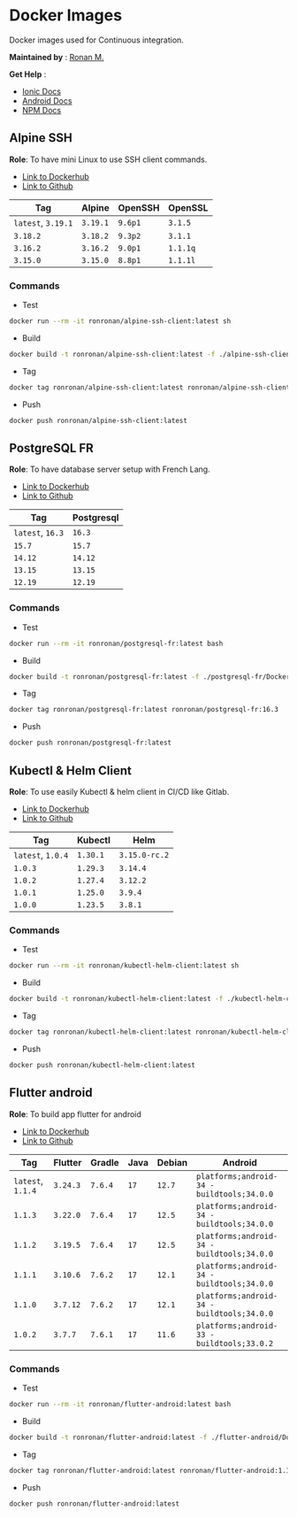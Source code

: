 # Docker Images

Docker images used for Continuous integration.

**Maintained by** : [Ronan M.](https://github.com/ronronan)

**Get Help** :

- [Ionic Docs](https://ionicframework.com/docs)
- [Android Docs](https://developer.android.com/guide)
- [NPM Docs](https://docs.npmjs.com/)

## Alpine SSH

**Role**: To have mini Linux to use SSH client commands.

- [Link to Dockerhub](https://hub.docker.com/r/ronronan/alpine-ssh-client)
- [Link to Github](https://github.com/ronronan/docker-images)

| Tag                | Alpine   | OpenSSH | OpenSSL  |
| ------------------ | -------- | ------- | -------- |
| `latest`, `3.19.1` | `3.19.1` | `9.6p1` | `3.1.5`  |
| `3.18.2`           | `3.18.2` | `9.3p2` | `3.1.1`  |
| `3.16.2`           | `3.16.2` | `9.0p1` | `1.1.1q` |
| `3.15.0`           | `3.15.0` | `8.8p1` | `1.1.1l` |

### Commands

- Test

```bash
docker run --rm -it ronronan/alpine-ssh-client:latest sh
```

- Build

```bash
docker build -t ronronan/alpine-ssh-client:latest -f ./alpine-ssh-client/Dockerfile .
```

- Tag

```bash
docker tag ronronan/alpine-ssh-client:latest ronronan/alpine-ssh-client:3.19.1
```

- Push

```bash
docker push ronronan/alpine-ssh-client:latest
```

## PostgreSQL FR

**Role**: To have database server setup with French Lang.

- [Link to Dockerhub](https://hub.docker.com/r/ronronan/postgresql-fr)
- [Link to Github](https://github.com/ronronan/docker-images)

| Tag              | Postgresql |
| ---------------- | ---------- |
| `latest`, `16.3` | `16.3`     |
| `15.7`           | `15.7`     |
| `14.12`          | `14.12`    |
| `13.15`          | `13.15`    |
| `12.19`          | `12.19`    |

### Commands

- Test

```bash
docker run --rm -it ronronan/postgresql-fr:latest bash
```

- Build

```bash
docker build -t ronronan/postgresql-fr:latest -f ./postgresql-fr/Dockerfile .
```

- Tag

```bash
docker tag ronronan/postgresql-fr:latest ronronan/postgresql-fr:16.3
```

- Push

```bash
docker push ronronan/postgresql-fr:latest
```

## Kubectl & Helm Client

**Role**: To use easily Kubectl & helm client in CI/CD like Gitlab.

- [Link to Dockerhub](https://hub.docker.com/r/ronronan/kubectl-helm-client)
- [Link to Github](https://github.com/ronronan/docker-images)

| Tag               | Kubectl  | Helm          |
| ----------------- | -------- | ------------- |
| `latest`, `1.0.4` | `1.30.1` | `3.15.0-rc.2` |
| `1.0.3`           | `1.29.3` | `3.14.4`      |
| `1.0.2`           | `1.27.4` | `3.12.2`      |
| `1.0.1`           | `1.25.0` | `3.9.4`       |
| `1.0.0`           | `1.23.5` | `3.8.1`       |

### Commands

- Test

```bash
docker run --rm -it ronronan/kubectl-helm-client:latest sh
```

- Build

```bash
docker build -t ronronan/kubectl-helm-client:latest -f ./kubectl-helm-client/Dockerfile .
```

- Tag

```bash
docker tag ronronan/kubectl-helm-client:latest ronronan/kubectl-helm-client:1.0.4
```

- Push

```bash
docker push ronronan/kubectl-helm-client:latest
```

## Flutter android

**Role**: To build app flutter for android

- [Link to Dockerhub](https://hub.docker.com/r/ronronan/flutter-android)
- [Link to Github](https://github.com/ronronan/docker-images)

| Tag               | Flutter  | Gradle  | Java | Debian | Android                                    |
| ----------------- | -------- | ------- | ---- | ------ | ------------------------------------------ |
| `latest`, `1.1.4` | `3.24.3` | `7.6.4` | `17` | `12.7` | `platforms;android-34 - buildtools;34.0.0` |
| `1.1.3`           | `3.22.0` | `7.6.4` | `17` | `12.5` | `platforms;android-34 - buildtools;34.0.0` |
| `1.1.2`           | `3.19.5` | `7.6.4` | `17` | `12.5` | `platforms;android-34 - buildtools;34.0.0` |
| `1.1.1`           | `3.10.6` | `7.6.2` | `17` | `12.1` | `platforms;android-34 - buildtools;34.0.0` |
| `1.1.0`           | `3.7.12` | `7.6.2` | `17` | `12.1` | `platforms;android-34 - buildtools;34.0.0` |
| `1.0.2`           | `3.7.7`  | `7.6.1` | `17` | `11.6` | `platforms;android-33 - buildtools;33.0.2` |

### Commands

- Test

```bash
docker run --rm -it ronronan/flutter-android:latest bash
```

- Build

```bash
docker build -t ronronan/flutter-android:latest -f ./flutter-android/Dockerfile .
```

- Tag

```bash
docker tag ronronan/flutter-android:latest ronronan/flutter-android:1.1.4
```

- Push

```bash
docker push ronronan/flutter-android:latest
```
